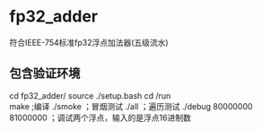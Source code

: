 # fp32_adder
符合IEEE-754标准fp32浮点加法器(五级流水)
## 包含验证环境
cd fp32_adder/
source ./setup.bash
cd /run                       
make                             ;编译 
./smoke                          ；冒烟测试
./all                            ；遍历测试
./debug     80000000  81000000   ；调试两个浮点，输入的是浮点16进制数
